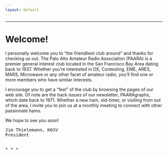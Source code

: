 ```yaml
---
layout: default
---
```


* * *

# Welcome!

I personally welcome you to “the friendliest club around” and thanks for checking us out. The Palo Alto Amateur Radio Association (PAARA) is a premier general interest club located in the San Francisco Bay Area dating back to 1937. Whether you’re interested in DX, Contesting, EME, ARES, MARS, Microwave or any other facet of amateur radio, you’ll find one or more members who have similar interests.

I encourage you to get a “feel” of the club by browsing the pages of our web site. Of note are the back issues of our newsletter, PAARAgraphs, which date back to 1971. Whether a new ham, old-timer, or visiting from out of the area, I invite you to join us at a monthly meeting to connect with other passionate hams.

We hope to see you soon!

<pre>
Jim Thielemann, K6SV
President
<pre>

* * *

